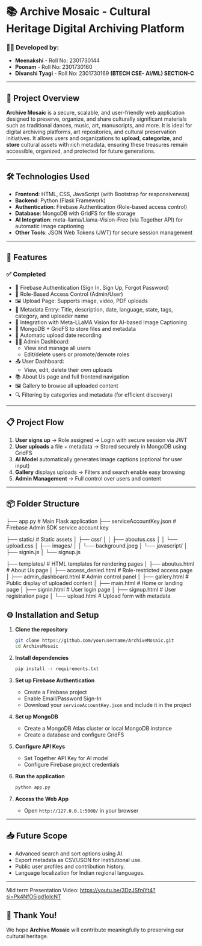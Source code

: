 # 📚 Archive Mosaic - Cultural Heritage Digital Archiving Platform

### 👩‍💻 Developed by:

- **Meenakshi** - Roll No: 2301730144 
- **Poonam** - Roll No: 2301730160  
- **Divanshi Tyagi** - Roll No: 2301730169
**(BTECH CSE- AI/ML) SECTION-C**  

---
## 📌 Project Overview

**Archive Mosaic** is a secure, scalable, and user-friendly web application designed to preserve, organize, and share culturally significant materials such as traditional dances, music, art, manuscripts, and more. It is ideal for digital archiving platforms, art repositories, and cultural preservation initiatives. 
It allows users and organizations to **upload**, **categorize**, and **store** cultural assets with rich metadata, ensuring these treasures remain accessible, organized, and protected for future generations.

---

## 🛠️ Technologies Used
- **Frontend**: HTML, CSS, JavaScript (with Bootstrap for responsiveness)
- **Backend**: Python (Flask Framework)
- **Authentication**: Firebase Authentication (Role-based access control)
- **Database**: MongoDB with GridFS for file storage
- **AI Integration**: meta-llama/Llama-Vision-Free (via Together API) for automatic image captioning
- **Other Tools**: JSON Web Tokens (JWT) for secure session management

---

## 🚀 Features

### ✅ Completed

- 🔐 Firebase Authentication (Sign In, Sign Up, Forgot Password)
- 👥 Role-Based Access Control (Admin/User)
- 🖼️ Upload Page: Supports image, video, PDF uploads
- 📝 Metadata Entry: Title, description, date, language, state, tags, category, and uploader name
- 🧠 Integration with Meta-LLaMA Vision for AI-based Image Captioning
- 💾 MongoDB + GridFS to store files and metadata
- 📅 Automatic upload date recording
- 👩‍💼 Admin Dashboard:
  - View and manage all users
  - Edit/delete users or promote/demote roles
- 📤 User Dashboard:
  - View, edit, delete their own uploads
- 📚 About Us page and full frontend navigation
- 🖼️ Gallery to browse all uploaded content
- 🔍 Filtering by categories and metadata (for efficient discovery)

---

## 📋 Project Flow

1. **User signs up** → Role assigned → Login with secure session via JWT
2. **User uploads** a file + metadata → Stored securely in MongoDB using GridFS
3. **AI Model** automatically generates image captions (optional for user input)
4. **Gallery** displays uploads → Filters and search enable easy browsing
5. **Admin Management** → Full control over users and content

---

## 📦 Folder Structure

├── app.py                        # Main Flask application
├── serviceAccountKey.json       # Firebase Admin SDK service account key

├── static/                      # Static assets
│   ├── css/
│   │   ├── aboutus.css
│   │   └── upload.css
│   ├── images/
│   │   └── background.jpeg
│   └── javascript/
│       ├── signin.js
│       └── signup.js

├── templates/                   # HTML templates for rendering pages
│   ├── aboutus.html             # About Us page
│   ├── access_denied.html       # Role-restricted access page
│   ├── admin_dashboard.html     # Admin control panel
│   ├── gallery.html             # Public display of uploaded content
│   ├── main.html                # Home or landing page
│   ├── signin.html              # User login page
│   ├── signup.html              # User registration page
│   └── upload.html              # Upload form with metadata


## ⚙️ Installation and Setup

1. **Clone the repository**
   ```bash
   git clone https://github.com/yourusername/ArchiveMosaic.git
   cd ArchiveMosaic
   ```

2. **Install dependencies**
   ```bash
   pip install -r requirements.txt
   ```

3. **Set up Firebase Authentication**
   - Create a Firebase project
   - Enable Email/Password Sign-In
   - Download your `serviceAccountKey.json` and include it in the project

4. **Set up MongoDB**
   - Create a MongoDB Atlas cluster or local MongoDB instance
   - Create a database and configure GridFS

5. **Configure API Keys**
   - Set Together API Key for AI model
   - Configure Firebase project credentials

6. **Run the application**
   ```bash
   python app.py
   ```

7. **Access the Web App**
   - Open `http://127.0.0.1:5000/` in your browser

---

## 📥 Future Scope

- Advanced search and sort options using AI.
- Export metadata as CSV/JSON for institutional use.
- Public user profiles and contribution history.
- Language localization for Indian regional languages.

---

Mid term Presentation Video:
https://youtu.be/3DzJSfniYt4?si=Pk4NfO5igd1oIcNT



## 🙌 Thank You!

We hope **Archive Mosaic** will contribute meaningfully to preserving our cultural heritage.


